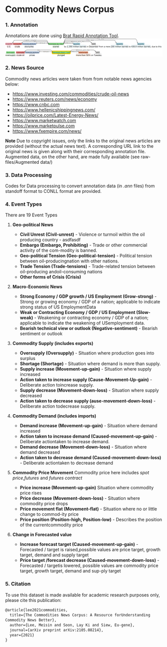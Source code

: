# Commodity News Corpus

### 1. Annotation
Annotations are done using [Brat Rapid Annotation Tool](https://brat.nlplab.org/). 
 ![annotation](brat_annotation.png)
 
### 2. News Source
Commodity news articles were taken from from notable news agencies below:
* https://www.investing.com/commodities/crude-oil-news
* https://www.reuters.com/news/economy
* https://www.cnbc.com
* https://www.hellenicshippingnews.com/
* https://oilprice.com/Latest-Energy-News/
* https://www.marketwatch.com
* https://www.marketpulse.com
* https://www.fxempire.com/news/

**Note** Due to copyright issues, only the links to the original news articles are provided (without the actual news text). A corresponding URL link to the original news is given along with their corresponding annotation file. Augmented data, on the other hand, are made fully available (see raw-files/Augmented data/)

### 3. Data Processing 
Codes for Data processing to convert annotation data (in *.ann* files) from standoff format to CONLL format are provided.

### 4. Event Types
There are 19 Event Types
1. **Geo-political News**
   * **Civil Unrest (Civil-unrest)** - Violence or turmoil within the oil producing country
         - asdfasdf
   * **Embargo (Embargo, Prohibiting)** - Trade or other commercial activity of the com-modity is banned.
   * **Geo-political Tension (Geo-political-tension)** - Political tension between oil-producingnation with other nations.
   * **Trade Tension (Trade-tensions)** - Trade-related tension between oil-producing andoil-consuming nations
   * **Other forms of Crisis (Crisis)**
   
2. **Macro-Economic News**
   * **Strong Economy / GDP growth / US Employment (Grow-strong)** - Strong or growing economy / GDP of a nation; applicable to indicate strong status of US EmploymentData
   * **Weak or Contracting Economy / GDP / US Employment (Slow-weak)** - Weakening or contracting economy / GDP of a nation; applicable to indicate the weakening of USemployment data.
   * **Bearish technical view or outlook (Negative-sentiment)** - Bearish sentiment or outlook
 
3. **Commodity Supply (includes exports)**
   * **Oversupply (Oversupply)** - Situation where production goes into surplus
   * **Shortage (Shortage)** - Situation where demand is more than supply.
   * **Supply increase (Movement-up-gain)** - Situation where supply increased
   * **Action taken to increase supply (Cause-Movement-Up-gain)** - Deliberate action toincrease supply.
   * **Supply decrease (Movement-down-loss)** - Situation where supply decreased
   * **Action taken to decrease supply (ause-movement-down-loss)** - Deliberate action todecrease supply.
   
4. **Commodity Demand (includes imports)**
   * **Demand increase (Movement-up-gain)** - Situation where demand increased 
   * **Action taken to increase demand (Caused-movement-up-gain)** - Deliberate actiontaken to increase demand.
   * **Demand decrease (Movement-down-loss)** - Situation where demand decreased
   * **Action taken to decrease demand (Caused-movement-down-loss)** - Deliberate actiontaken to decrease demand
   
5. **Commodity Price Movement**
   Commodity price here includes *spot price*,*futures* and *futures contract*
   * **Price increase (Movement-up-gain)** Situation where commodity price rises
   * **Price decrease (Movement-down-loss)** - Situation where commodity price drops
   * **Price movement flat (Movement-flat)** - Situation where no or little change to commod-ity price
   * **Price position (Position-high, Position-low)** - Describes the position of the currentcommodity price
   
6. **Change in Forecasted value**
   * **Increase forecast target (Caused-movement-up-gain)** - Forecasted / target is raised,possible values are price target, growth target, demand and supply target
   * **Price target /forecast decrease (Caused-movement-down-loss)** - Forecasted / targetis lowered, possible values are commodity price target, growth target, demand and sup-ply target
   
 

### 5. Citation
To use this dataset is made available for academic research purposes only, please cite this publication:
```
@article{lee2021commodities,
  title={The Commodities News Corpus: A Resource forUnderstanding Commodity News Better},
  author={Lee, Meisin and Soon, Lay Ki and Siew, Eu-gene},
  journal={arXiv preprint arXiv:2105.08214},
  year={2021}
}
```

